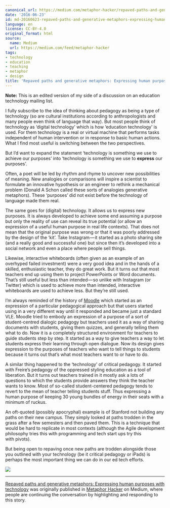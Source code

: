 ```yaml
---
canonical_url: https://medium.com/metaphor-hacker/repaved-paths-and-generative-metaphors-expressing-human-purposes-with-technology-321b10fa5bf?source=rss----67ad910371b8---4
date: '2016-06-23'
id: md-20160623-repaved-paths-and-generative-metaphors-expressing-human-purposes-with-technology
language: en
license: CC-BY-4.0
original_format: html
source:
  name: Medium
  url: https://medium.com/feed/metaphor-hacker
tags:
- technology
- education
- teaching
- metaphor
- design
title: 'Repaved paths and generative metaphors: Expressing human purposes with technology'
---
```


**Note:** This is an edited version of my side of a discussion on an education technology mailing list.

I fully subscribe to the idea of thinking about pedagogy as being a type of technology (so are cultural institutions according to anthropologists and many people even think of language that way). But most people think of technology as ‘digital technology’ which is how ‘education technology’ is used. For them technology is a real or virtual machine that performs tasks independent of human intervention or in response to basic human actions. What I find most useful is switching between the two perspectives.

But I’d want to expand the statement ‘technology is something we use to achieve our purposes’ into ‘technology is something we use to **express** our purposes’.

Often, a poet will be led by rhythm and rhyme to uncover new possibilities of meaning. New analogies or comparisons will inspire a scientist to formulate an innovative hypothesis or an engineer to rethink a mechanical problem (Donald A Schon called these sorts of analogies generative metaphors). These ‘purposes’ did not exist before the technology of language made them real.

The same goes for (digital) technology. It allows us to express new purposes. It is always developed to achieve some end assuming a purpose but only the reality of use can reveal its true potential (or allow an expression of a useful human purpose in real life contexts). That does not mean that the original purpose was wrong or that it was poorly addressed by the design of the ‘kit’. Take Instagram — it started as a photo sharing site (and a really good and successful one) but since then it’s developed into a social network and even a place where people sell things.

Likewise, interactive whiteboards (often given as an example of an overhyped failed investment) were a very good idea and in the hands of a skilled, enthusiastic teacher, they do great work. But it turns out that most teachers end up using them to project PowerPoints or Word documents. That’s still useful but less than intended — so unlike with Instagram (or Twitter) which is used to achieve more than intended, interactive whiteboards are used to achieve less. But they’re still used.

I’m always reminded of the history of [Moodle](http://moodle.org) which started as an expression of a particular pedagogical approach but that users started using in a very different way until it responded and became just a standard VLE. Moodle tried to embody an expression of a purpose of a sort of student-centred dialogic pedagogy but teachers used it as a way of sharing documents with students, giving them quizzes, and generally telling them what to do. Now it is a completely structured environment for teachers to guide students step by step. It started as a way to give teachers a way to let students express their learning through open dialogue. Now its design gives expression to the purposes of teachers who want to tell things to students because it turns out that’s what most teachers want to or have to do.

A similar thing happened to the ‘technology’ of critical pedagogy. It started with Freire’s pedagogy of the oppressed styling education as a tool of liberation. But it turns out teachers trained in it mostly ask a lots of questions to which the students provide answers they think the teacher wants to know. Most of so-called student-centered pedagogy tends to revert to the mean of teacher telling students stuff. Thus expressing a human purpose of keeping 30 young bundles of energy in their seats with a minimum of ruckus.

An oft-quoted (possibly apocryphal) example is of Stanford not building any paths on their new campus. They simply looked at paths trodden in the grass after a few semesters and then paved them. This is a technique that would be hard to replicate in most contexts (although the Agile development philosophy tries this with programming and tech start ups try this with pivots).

But being open to repaving once new paths are trodden alongside those you outlined with your technology (be it critical pedagogy or iPads) is perhaps the most important thing we can do in our ed tech efforts.

![](https://medium.com/_/stat?event=post.clientViewed&referrerSource=full_rss&postId=321b10fa5bf)

---

[Repaved paths and generative metaphors: Expressing human purposes with technology](https://medium.com/metaphor-hacker/repaved-paths-and-generative-metaphors-expressing-human-purposes-with-technology-321b10fa5bf) was originally published in [Metaphor Hacker](https://medium.com/metaphor-hacker) on Medium, where people are continuing the conversation by highlighting and responding to this story.
